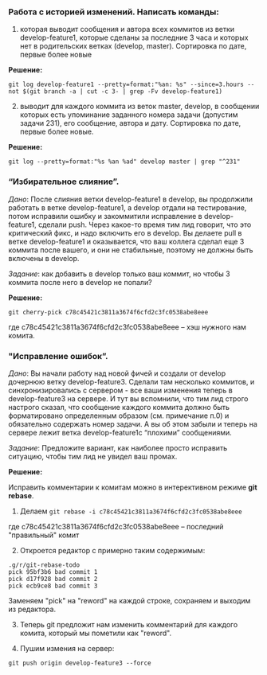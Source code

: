 ### Работа с историей изменений. Написать команды:

1) которая выводит сообщения и автора всех коммитов из ветки develop-feature1, которые сделаны за последние 3 часа и которых нет в родительских ветках (develop, master). Сортировка по дате, первые более новые

**Решение:**

`git log develop-feature1 --pretty=format:"%an: %s" --since=3.hours --not $(git branch -a | cut -c 3- | grep -Fv develop-feature1)`

2) выводит для каждого коммита из веток master, develop, в сообщении которых есть упоминание заданного номера задачи (допустим задачи 231), его сообщение, автора и дату. Сортировка по дате, первые более новые.

**Решение:**

`git log --pretty=format:"%s %an %ad" develop master | grep "^231"`

### “Избирательное слияние”.

_Дано_: После слияния ветки develop-feature1 в develop, вы продолжили работать в ветке develop-feature1, а develop отдали на тестирование, потом исправили ошибку и закоммитили исправление в develop-feature1, сделали push. Через какое-то время тим лид говорит, что это критический фикс, и надо включить его в develop. Вы делаете pull в ветке develop-feature1 и оказывается, что ваш коллега сделал еще 3 коммита после вашего, и они не стабильные, поэтому не должны быть включены в develop. 

_Задание_: как добавить в develop только ваш коммит, но чтобы 3 коммита после него в develop не попали?

**Решение:**

`git cherry-pick c78c45421c3811a3674f6cfd2c3fc0538abe8eee`

где c78c45421c3811a3674f6cfd2c3fc0538abe8eee – хэш нужного нам комита.

### "Исправление ошибок”.
_Дано_: Вы начали работу над новой фичей и создали от develop дочернюю ветку develop-feature3.
Сделали там несколько коммитов, и синхронизировались с сервером - все ваши изменения теперь в develop-feature3 на сервере. И тут вы вспомнили, что тим лид строго настрого сказал, что сообщение каждого коммита должно быть форматировано определенным образом (см. примечание п.0) и обязательно содержать номер задачи. А вы об этом забыли и теперь на сервере лежит ветка develop-feature1с “плохими” сообщениями. 

_Задание_: Предложите вариант, как наиболее просто исправить ситуацию, чтобы тим лид не увидел ваш промах.

**Решение:**

Исправить комментарии к комитам можно в интерективном режиме **git rebase**.

1) Делаем `git rebase -i c78c45421c3811a3674f6cfd2c3fc0538abe8eee`

где c78c45421c3811a3674f6cfd2c3fc0538abe8eee – последний "правильный" комит

2) Откроется редактор с примерно таким содержимым:
```
.g/r/git-rebase-todo
pick 95bf3b6 bad commit 1
pick d17f928 bad commit 2
pick ecb9ce8 bad commit 3
```

Заменяем "pick" на "reword" на каждой строке, сохраняем и выходим из редактора.

3) Теперь git предложит нам изменить комментарий для каждого комита, который мы пометили как "reword".

4) Пушим измения на сервер:

`git push origin develop-feature3 --force`